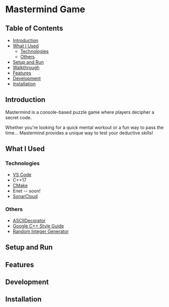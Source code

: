 # Mastermind Game

## Table of Contents

- [Introduction](#introduction)
- [What I Used](#what-i-used)
  - [Technologies](#technologies)
  - [Others](#others)
- [Setup and Run](#setup-and-run)
- [Walkthrough](#walkthrough)
- [Features](#features)
- [Development](#development)
- [Installation](#installation)

## Introduction

Mastermind is a console-based puzzle game where players decipher a secret code.

Whether you're looking for a quick mental workout or a fun way to pass the time... Mastermind provides a unique way to test your deductive skills!

## What I Used

### Technologies

- [VS Code](https://code.visualstudio.com/)
- C++17
- [CMake](https://cmake.org/)
- Enet -- soon!
- [SonarCloud](https://sonarcloud.io/)

### Others

- [ASCIIDecorator](https://marketplace.visualstudio.com/items?itemName=helixquar.asciidecorator)
- [Google C++ Style Guide](https://google.github.io/styleguide/cppguide.html)
- [Random Integer Generator](https://www.random.org/clients/http/api/)

## Setup and Run

## Features

## Development

## Installation
